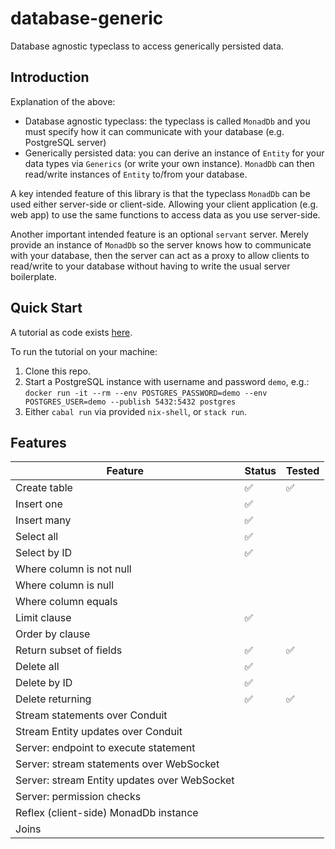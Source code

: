 # database-generic

Database agnostic typeclass to access generically persisted data.

## Introduction

Explanation of the above:
- Database agnostic typeclass: the typeclass is called `MonadDb` and you must
  specify how it can communicate with your database (e.g. PostgreSQL server)
- Generically persisted data: you can derive an instance of `Entity` for your
  data types via `Generics` (or write your own instance). `MonadDb` can then
  read/write instances of `Entity` to/from your database.

A key intended feature of this library is that the typeclass `MonadDb` can be
used either server-side or client-side. Allowing your client application (e.g.
web app) to use the same functions to access data as you use server-side.

Another important intended feature is an optional `servant` server. Merely
provide an instance of `MonadDb` so the server knows how to communicate with
your database, then the server can act as a proxy to allow clients to read/write
to your database without having to write the usual server boilerplate.

## Quick Start

A tutorial as code exists [here](tutorial/Main.hs).

To run the tutorial on your machine:
1. Clone this repo.
2. Start a PostgreSQL instance with username and password `demo`, e.g.:
  `docker run -it --rm --env POSTGRES_PASSWORD=demo --env POSTGRES_USER=demo --publish 5432:5432 postgres`
3. Either `cabal run` via provided `nix-shell`, or `stack run`.

## Features

| Feature                                      | Status | Tested |
|----------------------------------------------|--------|--------|
| Create table                                 | ✅     | ✅     |
| Insert one                                   | ✅     |        |
| Insert many                                  | ✅     |        |
| Select all                                   | ✅     |        |
| Select by ID                                 | ✅     |        |
| Where column is not null                     |        |        |
| Where column is null                         |        |        |
| Where column equals                          |        |        |
| Limit clause                                 | ✅     |        |
| Order by clause                              |        |        |
| Return subset of fields                      | ✅     | ✅     |
| Delete all                                   | ✅     |        |
| Delete by ID                                 | ✅     |        |
| Delete returning                             | ✅     | ✅     |
| Stream statements over Conduit               |        |        |
| Stream Entity updates over Conduit           |        |        |
| Server: endpoint to execute statement        |        |        |
| Server: stream statements over WebSocket     |        |        |
| Server: stream Entity updates over WebSocket |        |        |
| Server: permission checks                    |        |        |
| Reflex (client-side) MonadDb instance        |        |        |
| Joins                                        |        |        |
